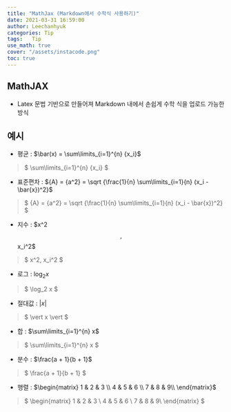 ```yaml
---
title: "MathJax (Markdown에서 수학식 사용하기)"
date: 2021-03-31 16:59:00
author: Leechanhyuk
categories: Tip
tags:	Tip
use_math: true
cover: "/assets/instacode.png"
toc: true
---
```


## MathJAX

 - Latex 문법 기반으로 만들어져 Markdown 내에서 손쉽게 수학 식을 업로드 가능한 방식

## 예시

 - 평균 : $\bar(x) = \sum\limits_{i=1}^{n} {x_i}$
  > $
      \sum\limits_{i=1}^{n} {x_i} 
    $

 - 표준편차 : ${A} = {a^2} = \sqrt {\frac{1}{n} \sum\limits_{i=1}{n} (x_i - \bar{x})^2}$
  > $
       {A} = {a^2} = \sqrt {\frac{1}{n} \sum\limits_{i=1}{n} (x_i - \bar{x})^2}
    $

 - 지수 : $x^2 $$ , $$ x_i^2$
  > $
       x^2, x_i^2
    $

 - 로그 : $\log_2 x$
  > $
       \log_2 x
    $

 - 절대값 : $\vert x \vert$
  > $
       \vert x \vert
    $

 - 합 : $\sum\limits_{i=1}^{n} x$
  > $
      \sum\limits_{i=1}^{n} x
    $

 - 분수 : $\frac{a + 1}{b + 1}$
  > $
      \frac{a + 1}{b + 1}
    $

 - 행렬 : $\begin{matrix} 1 & 2 & 3 \\ 4 & 5 & 6 \\ 7 & 8 & 9\\ \end{matrix}$
  > $
      \begin{matrix} 1 & 2 & 3 \\ 4 & 5 & 6 \\ 7 & 8 & 9\\ \end{matrix}
    $